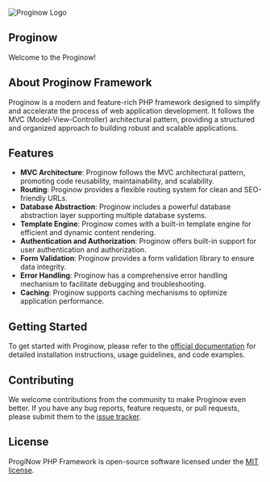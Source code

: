 ![Proginow Logo](https://avatars.githubusercontent.com/u/156534492?s=200&v=4)
## Proginow
Welcome to the Proginow!
## About Proginow Framework
Proginow is a modern and feature-rich PHP framework designed to simplify and accelerate the process of web application development. It follows the MVC (Model-View-Controller) architectural pattern, providing a structured and organized approach to building robust and scalable applications.
## Features
- **MVC Architecture**: Proginow follows the MVC architectural pattern, promoting code reusability, maintainability, and scalability.
- **Routing**: Proginow provides a flexible routing system for clean and SEO-friendly URLs.
- **Database Abstraction**: Proginow includes a powerful database abstraction layer supporting multiple database systems.
- **Template Engine**: Proginow comes with a built-in template engine for efficient and dynamic content rendering.
- **Authentication and Authorization**: Proginow offers built-in support for user authentication and authorization.
- **Form Validation**: Proginow provides a form validation library to ensure data integrity.
- **Error Handling**: Proginow has a comprehensive error handling mechanism to facilitate debugging and troubleshooting.
- **Caching**: Proginow supports caching mechanisms to optimize application performance.
## Getting Started
To get started with Proginow, please refer to the [official documentation](https://proginow.com/en/framework) for detailed installation instructions, usage guidelines, and code examples.
## Contributing
We welcome contributions from the community to make Proginow even better. If you have any bug reports, feature requests, or pull requests, please submit them to the [issue tracker](https://github.com/proginow/proginow/issues).
## License
ProgiNow PHP Framework is open-source software licensed under the [MIT license](https://opensource.org/licenses/MIT).
